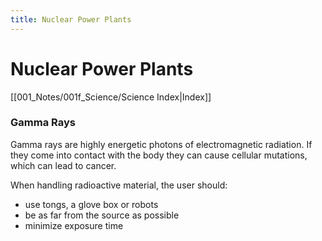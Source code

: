 ```yaml
---
title: Nuclear Power Plants
---
```

# Nuclear Power Plants
[[001_Notes/001f_Science/Science Index|Index]]




### Gamma Rays
Gamma rays are highly energetic photons of electromagnetic radiation. If they come into contact with the body they can cause cellular mutations, which can lead to cancer.

When handling radioactive material, the user should:
- use tongs, a glove box or robots
- be as far from the source as possible
- minimize exposure time


